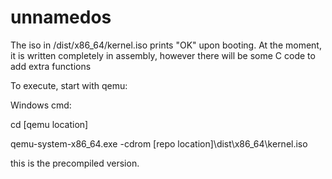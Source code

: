 # unnamedos
The iso in /dist/x86_64/kernel.iso prints "OK" upon booting.
At the moment, it is written completely in assembly, however there will be some C code
to add extra functions

To execute, start with qemu:

Windows cmd: 

cd [qemu location]

qemu-system-x86_64.exe -cdrom [repo location]\dist\x86_64\kernel.iso

this is the precompiled version.
